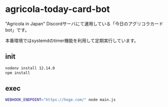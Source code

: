 # agricola-today-card-bot

"Agricola in Japan" Discordサーバにて運用している「今日のアグリコラカードbot」です。

本番環境ではsystemdのtimer機能を利用して定期実行しています。

## init

```sh
nodenv install 12.14.0
npm install
```

## exec

```sh
WEBHOOK_ENDPOINT="https://hoge.com/" node main.js
```
